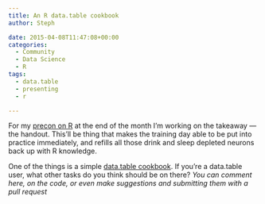 ```yaml
---
title: An R data.table cookbook
author: Steph

date: 2015-04-08T11:47:08+00:00
categories:
  - Community
  - Data Science
  - R
tags:
  - data.table
  - presenting
  - r

---
```

For my <a href="http://sqlsatexeter.azurewebsites.net/?page_id=342" title="SQLSaturday Exeter pre-con Apr 24th - Steph Locke" target="_blank">precon on R</a> at the end of the month I&#8217;m working on the takeaway &#8212; the handout. This&#8217;ll be thing that makes the training day able to be put into practice immediately, and refills all those drink and sleep depleted neurons back up with R knowledge.

One of the things is a simple <a href="https://github.com/stephlocke/Rtraining/blob/master/inst/handouts/fundamentals/tablewrangling.Rmd" title="Data.table cookbook" target="_blank">data.table cookbook</a>. If you&#8217;re a data.table user, what other tasks do you think should be on there? _You can comment here, on the code, or even make suggestions and submitting them with a pull request_